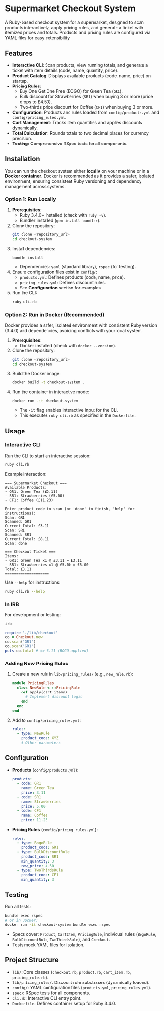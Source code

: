 # Supermarket Checkout System

A Ruby-based checkout system for a supermarket, designed to scan products interactively, apply pricing rules, and generate a ticket with itemized prices and totals. Products and pricing rules are configured via YAML files for easy extensibility.

## Features
- **Interactive CLI**: Scan products, view running totals, and generate a ticket with item details (code, name, quantity, price).
- **Product Catalog**: Displays available products (code, name, price) on startup.
- **Pricing Rules**:
  - Buy One Get One Free (BOGO) for Green Tea (`GR1`).
  - Bulk discount for Strawberries (`SR1`) when buying 3 or more (price drops to £4.50).
  - Two-thirds price discount for Coffee (`CF1`) when buying 3 or more.
- **Configuration**: Products and rules loaded from `config/products.yml` and `config/pricing_rules.yml`.
- **Cart Management**: Tracks item quantities and applies discounts dynamically.
- **Total Calculation**: Rounds totals to two decimal places for currency precision.
- **Testing**: Comprehensive RSpec tests for all components.

## Installation
You can run the checkout system either **locally** on your machine or in a **Docker container**. Docker is recommended as it provides a safer, isolated environment, ensuring consistent Ruby versioning and dependency management across systems.

### Option 1: Run Locally
1. **Prerequisites**:
   - Ruby 3.4.0+ installed (check with `ruby -v`).
   - Bundler installed (`gem install bundler`).
2. Clone the repository:
   ```bash
   git clone <repository_url>
   cd checkout-system
   ```
3. Install dependencies:
   ```bash
   bundle install
   ```
   - Dependencies: `yaml` (standard library), `rspec` (for testing).
4. Ensure configuration files exist in `config/`:
   - `products.yml`: Defines products (code, name, price).
   - `pricing_rules.yml`: Defines discount rules.
   - See **Configuration** section for examples.
5. Run the CLI:
   ```bash
   ruby cli.rb
   ```

### Option 2: Run in Docker (Recommended)
Docker provides a safer, isolated environment with consistent Ruby version (3.4.0) and dependencies, avoiding conflicts with your local system.

1. **Prerequisites**:
   - Docker installed (check with `docker --version`).
2. Clone the repository:
   ```bash
   git clone <repository_url>
   cd checkout-system
   ```
3. Build the Docker image:
   ```bash
   docker build -t checkout-system .
   ```
4. Run the container in interactive mode:
   ```bash
   docker run -it checkout-system
   ```
   - The `-it` flag enables interactive input for the CLI.
   - This executes `ruby cli.rb` as specified in the `Dockerfile`.

## Usage
### Interactive CLI
Run the CLI to start an interactive session:
```bash
ruby cli.rb
```

Example interaction:
```
=== Supermarket Checkout ===
Available Products:
- GR1: Green Tea (£3.11)
- SR1: Strawberries (£5.00)
- CF1: Coffee (£11.23)

Enter product code to scan (or 'done' to finish, 'help' for instructions):
Scan: GR1
Scanned: GR1
Current Total: £3.11
Scan: SR1
Scanned: SR1
Current Total: £8.11
Scan: done

=== Checkout Ticket ===
Items:
- GR1: Green Tea x1 @ £3.11 = £3.11
- SR1: Strawberries x1 @ £5.00 = £5.00
Total: £8.11
====================
```

Use `--help` for instructions:
```bash
ruby cli.rb --help
```

### In IRB
For development or testing:
```bash
irb
```
```ruby
require './lib/checkout'
co = Checkout.new
co.scan("GR1")
co.scan("GR1")
puts co.total # => 3.11 (BOGO applied)
```

### Adding New Pricing Rules
1. Create a new rule in `lib/pricing_rules/` (e.g., `new_rule.rb`):
   ```ruby
   module PricingRules
     class NewRule < ::PricingRule
       def apply(cart_items)
         # Implement discount logic
       end
     end
   end
   ```
2. Add to `config/pricing_rules.yml`:
   ```yaml
   rules:
     - type: NewRule
       product_code: XYZ
       # Other parameters
   ```

## Configuration
- **Products** (`config/products.yml`):
  ```yaml
  products:
    - code: GR1
      name: Green Tea
      price: 3.11
    - code: SR1
      name: Strawberries
      price: 5.00
    - code: CF1
      name: Coffee
      price: 11.23
  ```
- **Pricing Rules** (`config/pricing_rules.yml`):
  ```yaml
  rules:
    - type: BogoRule
      product_code: GR1
    - type: BulkDiscountRule
      product_code: SR1
      min_quantity: 3
      new_price: 4.50
    - type: TwoThirdsRule
      product_code: CF1
      min_quantity: 3
  ```

## Testing
Run all tests:
```bash
bundle exec rspec
# or in Docker:
docker run -it checkout-system bundle exec rspec
```
- Specs cover: `Product`, `CartItem`, `PricingRule`, individual rules (`BogoRule`, `BulkDiscountRule`, `TwoThirdsRule`), and `Checkout`.
- Tests mock YAML files for isolation.

## Project Structure
- `lib/`: Core classes (`checkout.rb`, `product.rb`, `cart_item.rb`, `pricing_rule.rb`).
- `lib/pricing_rules/`: Discount rule subclasses (dynamically loaded).
- `config/`: YAML configuration files (`products.yml`, `pricing_rules.yml`).
- `spec/`: RSpec tests for all components.
- `cli.rb`: Interactive CLI entry point.
- `Dockerfile`: Defines container setup for Ruby 3.4.0.
